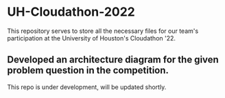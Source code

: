 # UH-Cloudathon-2022
This repository serves to store all the necessary files for our team's participation at the University of Houston's Cloudathon '22. 

## Developed an architecture diagram for the given problem question in the competition. 

This repo is under development, will be updated shortly. 

<!-- ![alt text](http://url/to/img.png) --> 
